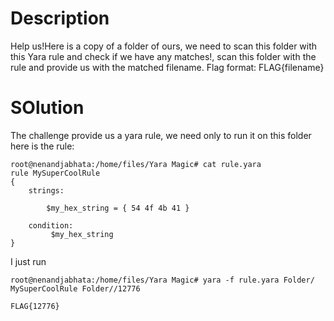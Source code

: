 # Description
Help us!Here is a copy of a folder of ours, 
we need to scan this folder with this Yara rule and check if we have any matches!,
 scan this folder with the rule and provide us with the matched filename.
Flag format: FLAG{filename}

# SOlution
The challenge provide us a yara rule, we need only to run it on this folder
here is the rule:
```
root@nenandjabhata:/home/files/Yara Magic# cat rule.yara 
rule MySuperCoolRule
{
    strings:
       
        $my_hex_string = { 54 4f 4b 41 }

    condition:
         $my_hex_string 
}

```
I just run
```terminal
root@nenandjabhata:/home/files/Yara Magic# yara -f rule.yara Folder/
MySuperCoolRule Folder//12776
```

`FLAG{12776}`